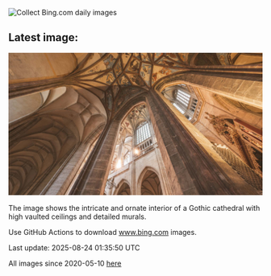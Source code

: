 ![Collect Bing.com daily images](https://github.com/counter2015/bing-daily-images/workflows/Collect%20Bing.com%20daily%20images/badge.svg)
## Latest image:
![](images/SaintBarbaras.jpg)

The image shows the intricate and ornate interior of a Gothic cathedral with high vaulted ceilings and detailed murals.

Use GitHub Actions to download www.bing.com images.

Last update: 2025-08-24 01:35:50 UTC

All images since 2020-05-10 [here](https://github.com/counter2015/bing-daily-images/tree/master/images)
